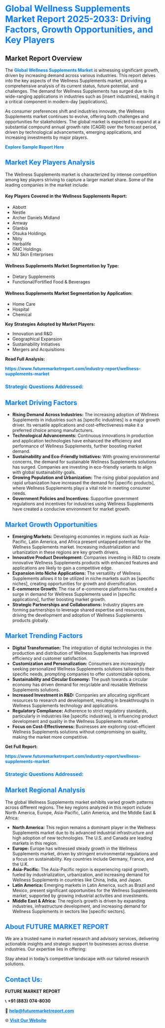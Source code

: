 <h1 style="color: #007BFF;">Global Wellness Supplements Market Report 2025-2033: Driving Factors, Growth Opportunities, and Key Players</h1>

<section id="overview">
<h2>Market Report Overview</h2>
<p>The <a href="https://www.futuremarketreport.com/industry-report/wellness-supplements-market" style="color: #007BFF; text-decoration: none;"><strong>Global Wellness Supplements Market</strong></a> is witnessing significant growth, driven by increasing demand across various industries. This report delves into the key aspects of the Wellness Supplements market, providing a comprehensive analysis of its current status, future potential, and challenges. The demand for Wellness Supplements has surged due to its wide-ranging applications in industries such as [insert industries], making it a critical component in modern-day [applications].</p>
<p>As consumer preferences shift and industries innovate, the Wellness Supplements market continues to evolve, offering both challenges and opportunities for stakeholders. The global market is expected to expand at a substantial compound annual growth rate (CAGR) over the forecast period, driven by technological advancements, emerging applications, and increasing investments by major players.</p>
</section>

<section id="overview">
<p><a href="https://www.futuremarketreport.com/request-sample/reportId=109749" style="color: #007BFF; text-decoration: none;"><strong>Explore Sample Report Here</strong></a></p>
</section>

<section id="key-players">
<h2 style="color: #007BFF;">Market Key Players Analysis</h2>
<p>The Wellness Supplements market is characterized by intense competition among key players striving to capture a larger market share. Some of the leading companies in the market include:</p>
<h4>Key Players Covered in the Wellness Supplements Report:</h4>
<ul><li>Abbott</li><li>Nestle</li><li>Archer Daniels Midland</li><li>Amway</li><li>Glanbia</li><li>Otsuka Holdings</li><li>Nbty</li><li>Herbalife</li><li>GNC Holdings</li><li>NU Skin Enterprises</li></ul>
<h4>Wellness Supplements Market Segmentation by Type:</h4>
<ul><li>Dietary Supplements</li><li>Functional/Fortified Food &amp; Beverages</li></ul>

<h4>Wellness Supplements Market Segmentation by Application:</h4>
<ul><li>Home Care</li><li>Hospital</li><li>Chemical</li></ul>
<p><strong>Key Strategies Adopted by Market Players:</strong></p>
<ul>
<li>Innovation and R&D</li>
<li>Geographical Expansion</li>
<li>Sustainability Initiatives</li>
<li>Mergers and Acquisitions</li>
</ul>
</section>

<section>
<p><strong>Read Full Analysis: </strong></p><a href="https://www.futuremarketreport.com/industry-report/wellness-supplements-market" style="color: #007BFF; text-decoration: none;"><strong>https://www.futuremarketreport.com/industry-report/wellness-supplements-market</strong></a>
<h3 style="color: #007BFF;">Strategic Questions Addressed:</h3>
</section>

<section id="driving-factors">
<h2 style="color: #007BFF;">Market Driving Factors</h2>
<ul>
<li><strong>Rising Demand Across Industries:</strong> The increasing adoption of Wellness Supplements in industries such as [specific industries] is a major growth driver. Its versatile applications and cost-effectiveness make it a preferred choice among manufacturers.</li>
<li><strong>Technological Advancements:</strong> Continuous innovations in production and application technologies have enhanced the efficiency and performance of Wellness Supplements, further boosting market demand.</li>
<li><strong>Sustainability and Eco-Friendly Initiatives:</strong> With growing environmental concerns, the demand for sustainable Wellness Supplements solutions has surged. Companies are investing in eco-friendly variants to align with global sustainability goals.</li>
<li><strong>Growing Population and Urbanization:</strong> The rising global population and rapid urbanization have increased the demand for [specific products], where Wellness Supplements plays a vital role in meeting consumer needs.</li>
<li><strong>Government Policies and Incentives:</strong> Supportive government regulations and incentives for industries using Wellness Supplements have created a conducive environment for market growth.</li>
</ul>
</section>

<section id="growth-opportunities">
<h2 style="color: #007BFF;">Market Growth Opportunities</h2>
<ul>
<li><strong>Emerging Markets:</strong> Developing economies in regions such as Asia-Pacific, Latin America, and Africa present untapped potential for the Wellness Supplements market. Increasing industrialization and urbanization in these regions are key growth drivers.</li>
<li><strong>Innovative Product Development:</strong> Companies investing in R&D to create innovative Wellness Supplements products with enhanced features and applications are likely to gain a competitive edge.</li>
<li><strong>Expansion into Niche Applications:</strong> The versatility of Wellness Supplements allows it to be utilized in niche markets such as [specific niches], creating opportunities for growth and diversification.</li>
<li><strong>E-commerce Growth:</strong> The rise of e-commerce platforms has created a surge in demand for Wellness Supplements used in [specific applications], further boosting market growth.</li>
<li><strong>Strategic Partnerships and Collaborations:</strong> Industry players are forming partnerships to leverage shared expertise and resources, driving the development and adoption of Wellness Supplements products globally.</li>
</ul>
</section>

<section id="trending-factors">
<h2 style="color: #007BFF;">Market Trending Factors</h2>
<ul>
<li><strong>Digital Transformation:</strong> The integration of digital technologies in the production and distribution of Wellness Supplements has improved efficiency and customer satisfaction.</li>
<li><strong>Customization and Personalization:</strong> Consumers are increasingly seeking personalized Wellness Supplements solutions tailored to their specific needs, prompting companies to offer customizable options.</li>
<li><strong>Sustainability and Circular Economy:</strong> The push towards a circular economy has driven demand for recyclable and reusable Wellness Supplements solutions.</li>
<li><strong>Increased Investment in R&D:</strong> Companies are allocating significant resources to research and development, resulting in breakthroughs in Wellness Supplements technology and applications.</li>
<li><strong>Regulatory Compliance:</strong> Adherence to strict regulatory standards, particularly in industries like [specific industries], is influencing product development and quality in the Wellness Supplements market.</li>
<li><strong>Focus on Cost-Effectiveness:</strong> Businesses are exploring cost-efficient Wellness Supplements solutions without compromising on quality, making the market more competitive.</li>
</ul>
</section>

<section>
<p><strong>Get Full Report: </strong></p><a href="https://www.futuremarketreport.com/industry-report/wellness-supplements-market" style="color: #007BFF; text-decoration: none;"><strong>https://www.futuremarketreport.com/industry-report/wellness-supplements-market</strong></a>
<h3 style="color: #007BFF;">Strategic Questions Addressed:</h3>
</section>


<section id="regional-analysis">
<h2 style="color: #007BFF;">Market Regional Analysis</h2>
<p>The global Wellness Supplements market exhibits varied growth patterns across different regions. The key regions analyzed in this report include North America, Europe, Asia-Pacific, Latin America, and the Middle East & Africa:</p>
<ul>
<li><strong>North America:</strong> This region remains a dominant player in the Wellness Supplements market due to its advanced industrial infrastructure and high adoption of new technologies. The U.S. and Canada are leading markets in this region.</li>
<li><strong>Europe:</strong> Europe has witnessed steady growth in the Wellness Supplements market, driven by stringent environmental regulations and a focus on sustainability. Key countries include Germany, France, and the U.K.</li>
<li><strong>Asia-Pacific:</strong> The Asia-Pacific region is experiencing rapid growth, fueled by industrialization, urbanization, and increasing demand for Wellness Supplements in countries like China, India, and Japan.</li>
<li><strong>Latin America:</strong> Emerging markets in Latin America, such as Brazil and Mexico, present significant opportunities for the Wellness Supplements market, supported by growing industrial activities and investments.</li>
<li><strong>Middle East & Africa:</strong> The region’s growth is driven by expanding industries, infrastructure development, and increasing demand for Wellness Supplements in sectors like [specific sectors].</li>
</ul>
</section>

<footer>
<h2 style="color: #007BFF;">About FUTURE MARKET REPORT</h2>
<p>We are a trusted name in market research and advisory services, delivering actionable insights and strategic support to businesses across diverse industries. Our expertise lies in offering:</p>

<p>Stay ahead in today’s competitive landscape with our tailored research solutions.</p>

<h2 style="color: #007BFF;">Contact Us:</h2>
<p><strong>FUTURE MARKET REPORT</strong></p>
<p>📞 <strong>+91 (883) 074-8030</strong></p>
<p>📧 <strong><a href="mailto:help@futuremarketreport.com" style="color: #007BFF;">help@futuremarketreport.com</a></strong></p>
<p>🌐 <strong><a href="https://www.futuremarketreport.com/" style="color: #007BFF;">Visit Our Website</a></strong></p>
</footer>